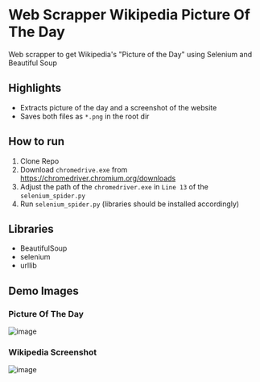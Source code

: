 # Web Scrapper Wikipedia Picture Of The Day
Web scrapper to get Wikipedia's "Picture of the Day" using Selenium and Beautiful Soup

## Highlights
- Extracts picture of the day and a screenshot of the website
- Saves both files as `*.png` in the root dir

## How to run
1. Clone Repo
2. Download `chromedrive.exe` from https://chromedriver.chromium.org/downloads
3. Adjust the path of the `chromedriver.exe` in `Line 13` of the `selenium_spider.py`
3. Run `selenium_spider.py` (libraries should be installed accordingly)

## Libraries
- BeautifulSoup
- selenium 
- urllib

## Demo Images

### Picture Of The Day
![image](https://user-images.githubusercontent.com/87340855/219851192-72245ea6-5f7a-473f-bd8a-89e7b8afb2f1.png)

### Wikipedia Screenshot
![image](https://user-images.githubusercontent.com/87340855/219851206-b3150136-0e48-426c-b727-71b6c024c3a5.png)
